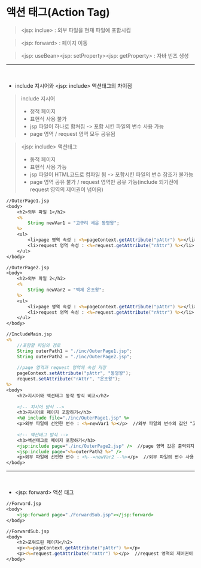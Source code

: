 액션 태그(Action Tag)
===

> <jsp: inclue> : 외부 파일을 현재 파일에 포함시킴

> <jsp: forward> : 페이지 이동

> <jsp: useBean><jsp: setProperty><jsp: getProperty> : 자바 빈즈 생성

***
<br>

- include 지시어와 <jsp: include> 액션태그의 차이점
> include 지시어
> - 정적 페이지
> - 표현식 사용 불가
> - jsp 파일이 하나로 합쳐짐 -> 포함 시킨 파일의 변수 사용 가능
> - page 영역 / request 영역 모두 공유됨

> <jsp: include> 액션태그
> - 동적 페이지
> - 표현식 사용 가능
> - jsp 파일이 HTML코드로 컴파일 됨 -> 포함시킨 파일의 변수 참조가 불가능 
> - page 영역 공유 불가 / request 영역만 공유 가능(include 되기전에 request 영역의 제어권이 넘어옴)

```jsp
//OuterPage1.jsp
<body>
	<h2>외부 파일 1</h2>
	<%
		String newVar1 = "고구려 세운 동명왕";
	%>
	<ul>
		<li>page 영역 속성 : <%=pageContext.getAttribute("pAttr") %></li>
		<li>request 영역 속성 : <%=request.getAttribute("rAttr") %></li>
	</ul>
</body>
```

```jsp
//OuterPage2.jsp
<body>
	<h2>외부 파일 2</h2>
	<%
		String newVar2 = "백제 온조왕";
	%>
	<ul>
		<li>page 영역 속성 : <%=pageContext.getAttribute("pAttr") %></li>
		<li>request 영역 속성 : <%=request.getAttribute("rAttr") %></li>
	</ul>
</body>
```

```jsp
//IncludeMain.jsp
<%
	//포함할 파일의 경로
	String outerPath1 = "./inc/OuterPage1.jsp";
	String outerPath2 = "./inc/OuterPage2.jsp";
	
	//page 영역과 request 영역에 속성 저장
	pageContext.setAttribute("pAttr", "동명왕");
	request.setAttribute("rAttr", "온조왕");
%>
<body>
	<h2>지시어와 액션태그 동작 방식 비교</h2>
	
	<!-- 지시어 방식 -->
	<h3>지시어로 페이지 포함하기</h3>
	<%@ include file="./inc/OuterPage1.jsp" %>
	<p>외부 파일에 선언한 변수 : <%=newVar1 %></p>  //외부 파일의 변수의 값인 "고구려 세운 동명왕" 이 출력됨
	
	<!-- 액션태그 방식 -->
	<h3>액션태그로 페이지 포함하기</h3>
	<jsp:include page="./inc/OuterPage2.jsp" />  //page 영역 값은 출력되지 않고 request 영역 값만 출력됨
	<jsp:include page="<%=outerPath2 %>" />
	<p>외부 파일에 선언한 변수 : <%--=newVar2 --%></p>  //외부 파일의 변수 사용 불가함
</body>
```

***
<br>

- <jsp: forward> 액션 태그
```jsp
//Forward.jsp
<body>
	<jsp:forward page="./ForwardSub.jsp"></jsp:forward>
</body>

//ForwardSub.jsp
<body>
	<h2>포워드된 페이지</h2>
	<p><%=pageContext.getAttribute("pAttr") %></p>
	<p><%=request.getAttribute("rAttr") %></p>  //request 영역의 제어권이 다음 페이지로 넘어감
</body>
```